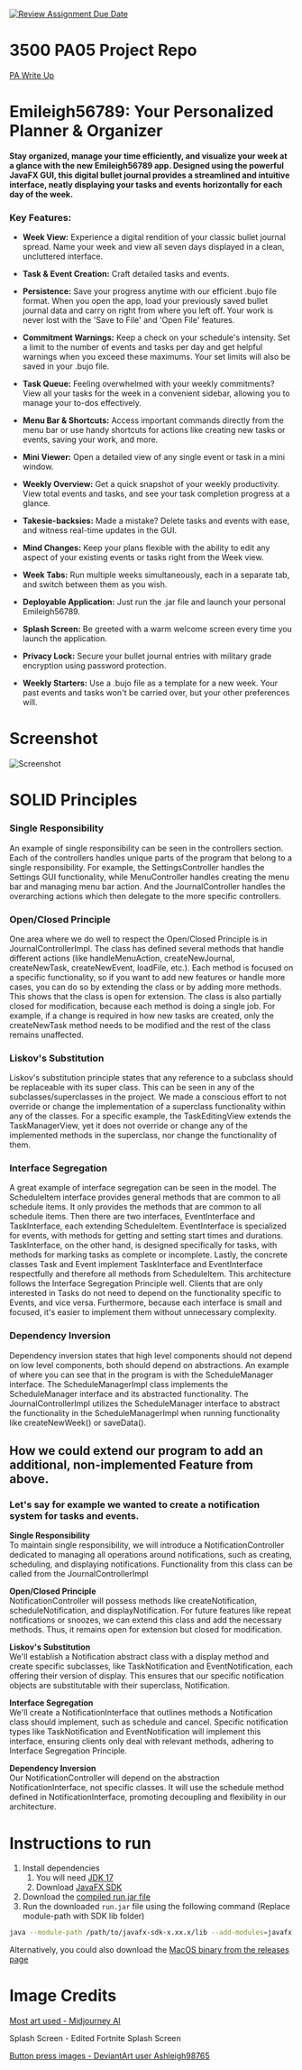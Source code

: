 [![Review Assignment Due Date](https://classroom.github.com/assets/deadline-readme-button-24ddc0f5d75046c5622901739e7c5dd533143b0c8e959d652212380cedb1ea36.svg)](https://classroom.github.com/a/x6ckGcN8)
# 3500 PA05 Project Repo

[PA Write Up](https://markefontenot.notion.site/PA-05-8263d28a81a7473d8372c6579abd6481)

# Emileigh56789: Your Personalized Planner & Organizer

**Stay organized, manage your time efficiently, and visualize your week at a glance with the new Emileigh56789 app. Designed using the powerful JavaFX GUI, this digital bullet journal provides a streamlined and intuitive interface, neatly displaying your tasks and events horizontally for each day of the week.**

### Key Features:

- **Week View:** Experience a digital rendition of your classic bullet journal spread. Name your week and view all seven days displayed in a clean, uncluttered interface.

- **Task & Event Creation:** Craft detailed tasks and events.

- **Persistence:** Save your progress anytime with our efficient .bujo file format. When you open the app, load your previously saved bullet journal data and carry on right from where you left off. Your work is never lost with the 'Save to File' and 'Open File' features.

- **Commitment Warnings:** Keep a check on your schedule's intensity. Set a limit to the number of events and tasks per day and get helpful warnings when you exceed these maximums. Your set limits will also be saved in your .bujo file.

- **Task Queue:** Feeling overwhelmed with your weekly commitments? View all your tasks for the week in a convenient sidebar, allowing you to manage your to-dos effectively.

- **Menu Bar & Shortcuts:** Access important commands directly from the menu bar or use handy shortcuts for actions like creating new tasks or events, saving your work, and more.

- **Mini Viewer:** Open a detailed view of any single event or task in a mini window.

- **Weekly Overview:** Get a quick snapshot of your weekly productivity. View total events and tasks, and see your task completion progress at a glance.

- **Takesie-backsies:** Made a mistake? Delete tasks and events with ease, and witness real-time updates in the GUI.

- **Mind Changes:** Keep your plans flexible with the ability to edit any aspect of your existing events or tasks right from the Week view.

- **Week Tabs:** Run multiple weeks simultaneously, each in a separate tab, and switch between them as you wish.

- **Deployable Application:** Just run the .jar file and launch your personal Emileigh56789.

- **Splash Screen:** Be greeted with a warm welcome screen every time you launch the application.

- **Privacy Lock:** Secure your bullet journal entries with military grade encryption using password protection.

- **Weekly Starters:** Use a .bujo file as a template for a new week. Your past events and tasks won't be carried over, but your other preferences will.

# Screenshot
![Screenshot](https://github.com/CS-3500-OOD/pa05-emileigh56789/blob/main/screenshot.png?raw=true)

# SOLID Principles
### Single Responsibility
An example of single responsibility can be seen in the controllers section. Each of the controllers handles unique parts of the program that belong to a single responsibility. For example, the SettingsController handles the Settings GUI functionality, while MenuController handles creating the menu bar and managing menu bar action. And the JournalController handles the overarching actions which then delegate to the more specific controllers.

### Open/Closed Principle
One area where we do well to respect the Open/Closed Principle is in JournalControllerImpl. The class has defined several methods that handle different actions (like handleMenuAction, createNewJournal, createNewTask, createNewEvent, loadFile, etc.). Each method is focused on a specific functionality, so if you want to add new features or handle more cases, you can do so by extending the class or by adding more methods. This shows that the class is open for extension. The class is also partially closed for modification, because each method is doing a single job. For example, if a change is required in how new tasks are created, only the createNewTask method needs to be modified and the rest of the class remains unaffected.

### Liskov's Substitution
Liskov's substitution principle states that any reference to a subclass should be replaceable with its super class. This can be seen in any of the subclasses/superclasses in the project. We made a conscious effort to not override or change the implementation of a superclass functionality within any of the classes. For a specific example, the TaskEditingView extends the TaskManagerView, yet it does not override or change any of the implemented methods in the superclass, nor change the functionality of them.

### Interface Segregation
A great example of interface segregation can be seen in the model. The ScheduleItem interface provides general methods that are common to all schedule items. It only provides the methods that are common to all schedule items. Then there are two interfaces, EventInterface and TaskInterface, each extending ScheduleItem. EventInterface is specialized for events, with methods for getting and setting start times and durations. TaskInterface, on the other hand, is designed specifically for tasks, with methods for marking tasks as complete or incomplete. Lastly, the concrete classes Task and Event implement TaskInterface and EventInterface respectfully and therefore all methods from ScheduleItem. This architecture follows the Interface Segregation Principle well. Clients that are only interested in Tasks do not need to depend on the functionality specific to Events, and vice versa. Furthermore, because each interface is small and focused, it's easier to implement them without unnecessary complexity.

### Dependency Inversion
Dependency inversion states that high level components should not depend on low level components, both should depend on abstractions. An example of where you can see that in the program is with the ScheduleManager interface. The ScheduleManagerImpl class implements the ScheduleManager interface and its abstracted functionality. The JournalControllerImpl utilizes the ScheduleManager interface to abstract the functionality in the ScheduleManagerImpl when running functionality like createNewWeek() or saveData().

## How we could extend our program to add an additional, non-implemented Feature from above.
### Let's say for example we wanted to create a notification system for tasks and events.

**Single Responsibility**\
To maintain single responsibility, we will introduce a NotificationController dedicated to managing all operations around notifications, such as creating, scheduling, and displaying notifications. Functionality from this class can be called from the JournalControllerImpl

**Open/Closed Principle**\
NotificationController will possess methods like createNotification, scheduleNotification, and displayNotification. For future features like repeat notifications or snoozes, we can extend this class and add the necessary methods. Thus, it remains open for extension but closed for modification.

**Liskov's Substitution**\
We'll establish a Notification abstract class with a display method and create specific subclasses, like TaskNotification and EventNotification, each offering their version of display. This ensures that our specific notification objects are substitutable with their superclass, Notification.

**Interface Segregation**\
We'll create a NotificationInterface that outlines methods a Notification class should implement, such as schedule and cancel. Specific notification types like TaskNotification and EventNotification will implement this interface, ensuring clients only deal with relevant methods, adhering to Interface Segregation Principle.

**Dependency Inversion**\
Our NotificationController will depend on the abstraction NotificationInterface, not specific classes. It will use the schedule method defined in NotificationInterface, promoting decoupling and flexibility in our architecture.


# Instructions to run
1. Install dependencies
   1. You will need [JDK 17](https://openjdk.org/projects/jdk/17/)
   2. Download [JavaFX SDK](https://gluonhq.com/products/javafx/)
2. Download the [compiled run.jar file](https://github.com/CS-3500-OOD/pa05-emileigh56789/raw/main/run.jar)
3. Run the downloaded `run.jar` file using the following command (Replace module-path with SDK lib folder)
```bash
java --module-path /path/to/javafx-sdk-x.xx.x/lib --add-modules=javafx.controls,javafx.fxml -jar run.jar
```

Alternatively, you could also download the [MacOS binary from the releases page](https://github.com/CS-3500-OOD/pa05-emileigh56789/releases)

# Image Credits
[Most art used - Midjourney AI](https://midjourney.com/)

Splash Screen - Edited Fortnite Splash Screen

[Button press images - DeviantArt user Ashleigh98765](https://www.deviantart.com/ashleigh98765)